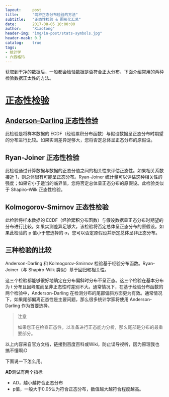 ```yaml
---
layout:     post
title:      "两种正态分布检验的方法"
subtitle:   "正态性检验 & 图形化汇总"
date:       2017-08-05 10:00:00
author:     "Xiaotong"
header-img: "img/in-post/stats-symbols.jpg"
header-mask: 0.3
catalog:    true
tags:
- 统计学
- 六西格玛
---
```


获取到干净的数据后，一般都会检验数据是否符合正太分布，下面介绍常用的两种检验数据正太性的方法。

# [正态性检验](https://baike.baidu.com/item/%E6%AD%A3%E6%80%81%E6%80%A7%E6%A3%80%E9%AA%8C/2660263?fr=aladdin)

## [Anderson–Darling 正态性检验](https://en.wikipedia.org/wiki/Anderson%E2%80%93Darling_test)

此检验是将样本数据的 ECDF（经验累积分布函数）与假设数据呈正态分布时期望的分布进行比较。如果实测差异足够大，您将否定总体呈正态分布的原假设。

## Ryan-Joiner 正态性检验

此检验通过计算数据与数据的正态分值之间的相关性来评估正态性。如果相关系数接近 1，则总体很有可能呈正态分布。Ryan-Joiner 统计量可以评估这种相关性的强度；如果它小于适当的临界值，您将否定总体呈正态分布的原假设。此检验类似于 Shapiro-Wilk 正态性检验。

## Kolmogorov-Smirnov 正态性检验

此检验将样本数据的 ECDF（经验累积分布函数）与假设数据呈正态分布时期望的分布进行比较。如果实测差异足够大，该检验将否定总体呈正态分布的原假设。如果此检验的 p 值小于您选择的 α，您可以否定原假设并断定总体呈非正态分布。

## 三种检验的比较

Anderson-Darling 和 Kolmogorov-Smirnov 检验基于经验分布函数。Ryan-Joiner（与 Shapiro-Wilk 类似）基于回归和相关性。

这三个检验都能够很好地确定在分布偏斜时分布不呈正态。这三个检验在基本分布为 t 分布且因峰度而呈非正态性时差别不大。通常情况下，在基于经验分布函数的两个检验中，Anderson-Darling 在检测分布的尾部偏斜方面更为有效。通常情况下，如果尾部偏离正态性是主要问题，那么很多统计学家将使用 Anderson-Darling 作为首要选择。

> 注意
>
> 如果您正在检查正态性，以准备进行正态能力分析，那么尾部是分布的最重要部分。



以上内容来自官方文档，链接到百度百科或Wiki，防止误导视听，因为原理我也搞不懂啊:D

下面说一下怎么用。

**AD**测试有两个指标

* AD，越小越符合正态分布
* p值，一般大于0.05认为符合正态分布，数值越大越符合程度越高。